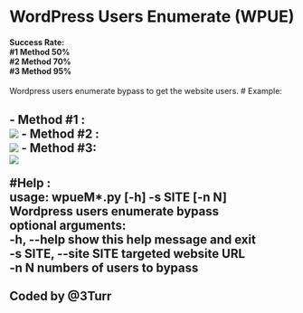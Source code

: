 # WordPress Users Enumerate (WPUE)
<h4>Success Rate: <br> #1 Method 50%<br> #2 Method 70%<br> #3 Method 95%<br></h4>
Wordpress users enumerate  bypass to get the website users.
# Example:
<h2>
 - Method #1 :<br>
<img src=http://i.imgur.com/s9GXgha.png />
 - Method #2 :<br>
<img src=http://i.imgur.com/CAMalsz.png />
 - Method #3: <br>
<img src=http://i.imgur.com/Bsmfi4z.png />

#Help :
<br>usage: wpueM*.py [-h] -s SITE [-n N]<br>
Wordpress users enumerate bypass<br>
optional arguments:<br>
 -h, --help            show this help message and exit<br>
 -s SITE, --site SITE  targeted website URL<br>
 -n N                  numbers of users to bypass<br>
<br>
Coded by @3Turr<br>
<br>
